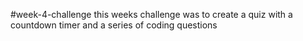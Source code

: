 #week-4-challenge
this weeks challenge was to create a quiz with a countdown timer and a series of coding questions
